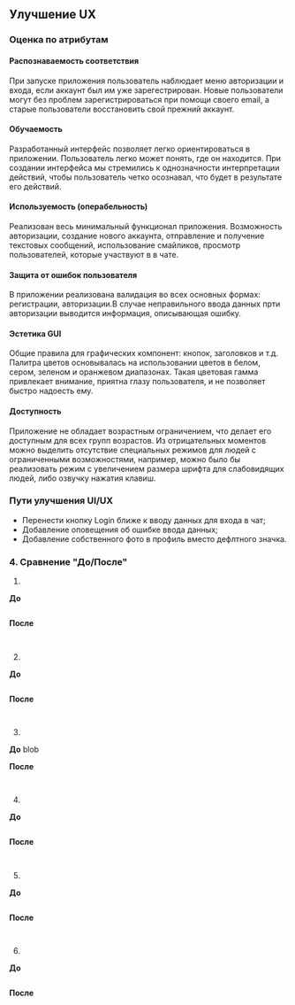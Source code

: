 ## Улучшение UX

### Оценка по атрибутам
#### Распознаваемость соответствия
При запуске приложения пользователь наблюдает меню авторизации и входа, если аккаунт был им уже зарегестрирован. Новые пользователи могут без проблем зарегистрироваться при помощи своего email, а старые пользователи восстановить свой прежний аккаунт.


#### Обучаемость

Разработанный интерфейс позволяет легко ориентироваться в приложении. Пользователь легко может понять, где он находится. При создании интерфейса мы стремились к однозначности интерпретации действий, чтобы пользователь четко осознавал, что будет в результате его действий. 

#### Используемость (операбельность)

Реализован весь минимальный функционал приложения. Возможность авторизации, создание нового аккаунта, отправление и получение текстовых сообщений, использование смайликов, просмотр пользователей, которые участвуют в в чате. 

#### Защита от ошибок пользователя

В приложении реализована валидация во всех основных формах: регистрации, авторизации.В случае неправильного ввода данных прти авторизации выводится информация, описывающая ошибку.

#### Эстетика GUI

Общие правила для графических компонент: кнопок, заголовков и т.д. Палитра цветов основывалась на использовании цветов в белом, сером, зеленом и оранжевом диапазонах. Такая цветовая гамма привлекает внимание, приятна глазу пользователя, и не позволяет быстро надоесть ему.

#### Доступность

Приложение не обладает возрастным ограничением, что делает его доступным для всех групп возрастов. Из отрицательных моментов можно выделить отсутствие специальных режимов для людей с ограниченными возможностями, например, можно было бы реализовать режим с увеличением размера шрифта для слабовидящих людей, либо озвучку нажатия клавиш.

### Пути улучшения UI/UX

- Перенести кнопку Login ближе к вводу данных для входа в чат;
- Добавление оповещения об ошибке ввода данных;
- Добавление собственного фото в профиль вместо дефлтного значка.

### 4. Сравнение "До/После"

  1.

**До**

 ![]()


**После**

 ![]()

 ##
  2.

**До**

 ![]()


**После**

 ![]()

 ##
  3.

**До**
blob
 ![]()


**После**

 ![]()

 ##
  4.

  **До**

   ![]()


  **После**

   ![]()

  ##
   5.

  **До**

   ![]()


  **После**

   ![]()

  ##
   6.

  **До**

   ![]()


  **После**

   ![]()

   ##




